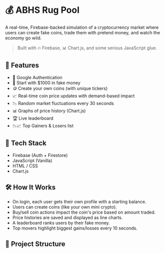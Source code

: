 # 💰 ABHS Rug Pool

A real-time, Firebase-backed simulation of a cryptocurrency market where users can create fake coins, trade them with pretend money, and watch the economy go wild.

> Built with 🔥 Firebase, 📊 Chart.js, and some serious JavaScript glue.

## 🚀 Features

- 🔐 Google Authentication
- 💸 Start with $1000 in fake money
- 🪙 Create your own coins (with unique tickers)
- 📈 Real-time coin price updates with demand-based impact
- 📉 Random market fluctuations every 30 seconds
- 📊 Graphs of price history (Chart.js)
- 🏆 Live leaderboard
- 📉📈 Top Gainers & Losers list

## 🔧 Tech Stack

- Firebase (Auth + Firestore)
- JavaScript (Vanilla)
- HTML / CSS
- Chart.js

## 🛠️ How It Works

- On login, each user gets their own profile with a starting balance.
- Users can create coins (like your own mini crypto).
- Buy/sell coin actions impact the coin's price based on amount traded.
- Price histories are saved and displayed as line charts.
- A leaderboard ranks users by their fake money.
- Top movers highlight biggest gains/losses every 10 seconds.

## 📁 Project Structure

